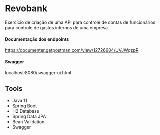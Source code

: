 # Revobank

Exercício de criação de uma API para controle de contas de funcionários para controle de gastos internos de uma empresa.

#### Documentação dos endpoints
https://documenter.getpostman.com/view/12726684/UVJWqzpR

#### Swagger 

localhost:8080/swagger-ui.html

## Tools

- Java 11
- Spring Boot
- H2 Database
- Spring Data JPA
- Bean Validation
- Swagger
